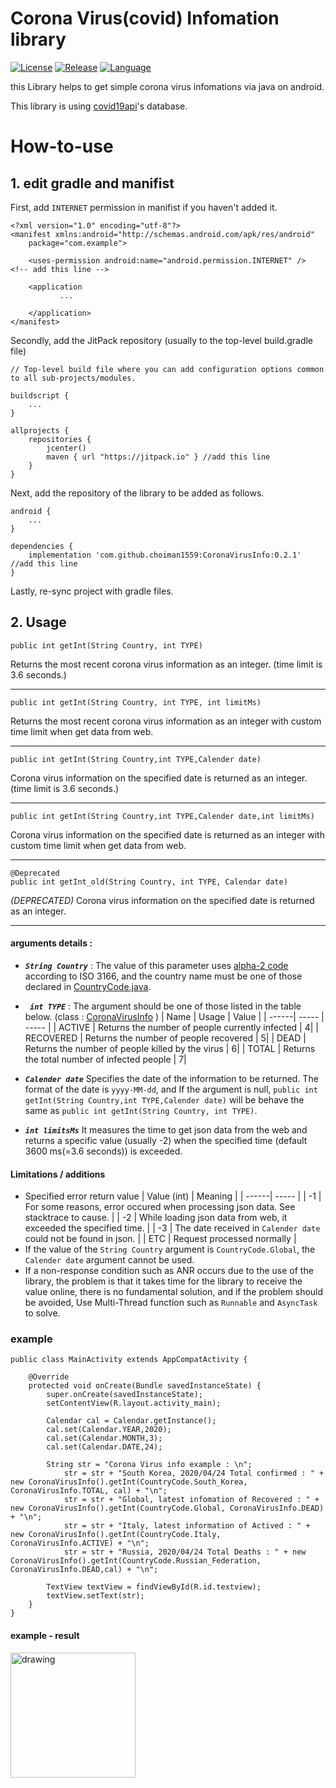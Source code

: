 # Corona Virus(covid) Infomation library

[![License](https://img.shields.io/badge/License-Apache%202.0-yellowgreen.svg)](https://opensource.org/licenses/Apache-2.0)
[![Release](https://img.shields.io/github/release/choiman1559/CoronaVirusInfo.svg?label=jitpack)](https://jitpack.io/#choiman1559/CoronaVirusInfo)
[![Language](https://img.shields.io/badge/Language-Java-green?logo=java)](https://www.java.com)

this Library helps to get simple corona virus infomations via java on android.

This library is using [covid19api](https://covid19api.com)'s database.

# How-to-use

## 1. edit gradle and manifist

First, add ```INTERNET``` permission in manifist if you haven't added it.

```
<?xml version="1.0" encoding="utf-8"?>
<manifest xmlns:android="http://schemas.android.com/apk/res/android"
    package="com.example">

    <uses-permission android:name="android.permission.INTERNET" />  <!-- add this line -->

    <application
           ...
           
    </application>
</manifest>
```

Secondly, add the JitPack repository (usually to the top-level build.gradle file)
```
// Top-level build file where you can add configuration options common to all sub-projects/modules.

buildscript {
    ...
}

allprojects {
    repositories {
        jcenter()
        maven { url "https://jitpack.io" } //add this line
    }
}

```

Next, add the repository of the library to be added as follows.
```
android {
    ...
}

dependencies {
    implementation 'com.github.choiman1559:CoronaVirusInfo:0.2.1' //add this line
}
```

Lastly, re-sync project with gradle files.
## 2. Usage

```
public int getInt(String Country, int TYPE)
```
Returns the most recent corona virus information as an integer. (time limit is 3.6 seconds.)
_____________________________________________________________________________
```
public int getInt(String Country, int TYPE, int limitMs)
```
Returns the most recent corona virus information as an integer with custom time limit when get data from web.
_____________________________________________________________________________
```
public int getInt(String Country,int TYPE,Calender date)
```
Corona virus information on the specified date is returned as an integer. (time limit is 3.6 seconds.)
_____________________________________________________________________________
```
public int getInt(String Country,int TYPE,Calender date,int limitMs)
```
Corona virus information on the specified date is returned as an integer with custom time limit when get data from web.
_____________________________________________________________________________
```
@Deprecated
public int getInt_old(String Country, int TYPE, Calendar date)
```
_(DEPRECATED)_ Corona virus information on the specified date is returned as an integer.
_____________________________________________________________________________

#### arguments details :

- ***```String Country```*** : The value of this parameter uses [alpha-2 code](https://www.iban.com/country-codes) according to ISO 3166, and the country name must be one of those declared in [CountryCode.java](https://github.com/choiman1559/CoronaVirusInfo/blob/master/app/src/main/java/corona/virus/info/CountryCode.java).

- ***``` int TYPE```*** : The argument should be one of those listed in the table below.
(class : [CoronaVirusInfo](https://github.com/choiman1559/CoronaVirusInfo/blob/master/app/src/main/java/corona/virus/info/CoronaVirusInfo.java) )
    | Name  | Usage | Value |
    | ------| ----- | ----- |
    | ACTIVE | Returns the number of people currently infected | 4|
    | RECOVERED | Returns the number of people recovered | 5|
    | DEAD | Returns the number of people killed by the virus | 6|
    | TOTAL | Returns the total number of infected people | 7|
    
- ***```Calender date```*** Specifies the date of the information to be returned. The format of the date is ```yyyy-MM-dd```, and If the argument is null, ```public int getInt(String Country,int TYPE,Calender date)``` will be behave the same as ```public int getInt(String Country, int TYPE)```.

- ***```int limitsMs```*** It measures the time to get json data from the web and returns a specific value (usually -2) when the specified time (default 3600 ms(=3.6 seconds)) is exceeded.

#### Limitations / additions
* Specified error return value
    | Value (int) | Meaning |
    | ------| ----- |
    | -1 | For some reasons, error occured when processing json data. See stacktrace to cause. |
    | -2 | While loading json data from web, it exceeded the specified time.  |
    | -3 | The date received in ```Calender date``` could not be found in json. |
    | ETC | Request processed normally |
* If the value of the ```String Country``` argument is ```CountryCode.Global```, the ```Calender date``` argument cannot be used.
* If a non-response condition such as ANR occurs due to the use of the library, the problem is that it takes time for the library to receive the value online, there is no fundamental solution, and if the problem should be avoided, Use Multi-Thread function such as ```Runnable``` and ```AsyncTask``` to solve.

### example
``` 
public class MainActivity extends AppCompatActivity {

    @Override
    protected void onCreate(Bundle savedInstanceState) {
        super.onCreate(savedInstanceState);
        setContentView(R.layout.activity_main);

        Calendar cal = Calendar.getInstance();
        cal.set(Calendar.YEAR,2020);
        cal.set(Calendar.MONTH,3);
        cal.set(Calendar.DATE,24);

        String str = "Corona Virus info example : \n";
            str = str + "South Korea, 2020/04/24 Total confirmed : " + new CoronaVirusInfo().getInt(CountryCode.South_Korea, CoronaVirusInfo.TOTAL, cal) + "\n";
            str = str + "Global, latest infomation of Recovered : " + new CoronaVirusInfo().getInt(CountryCode.Global, CoronaVirusInfo.DEAD) + "\n";
            str = str + "Italy, latest information of Actived : " + new CoronaVirusInfo().getInt(CountryCode.Italy, CoronaVirusInfo.ACTIVE) + "\n";
            str = str + "Russia, 2020/04/24 Total Deaths : " + new CoronaVirusInfo().getInt(CountryCode.Russian_Federation, CoronaVirusInfo.DEAD,cal) + "\n";

        TextView textView = findViewById(R.id.textview);
        textView.setText(str);
    }
}
```
#### example - result 

<img src="https://i.imgur.com/RriDkQq.jpg" alt="drawing" width="200">
